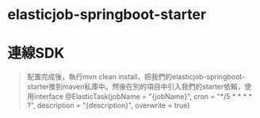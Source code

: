 # elasticjob-springboot-starter

# 連線SDK



>配置完成後，執行mvn clean install，把我們的elasticjob-springboot-starter推到maven私庫中。然後在別的項目中引入我們的starter依賴，使用interface @ElasticTask(jobName = "{jobName}", cron = "*/5 * * * * ?", description = "{description}", overwrite = true)
